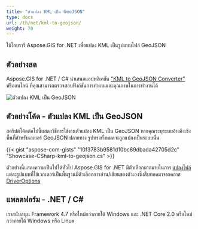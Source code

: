 ```yaml
---
title: "ตัวแปลง KML เป็น GeoJSON"
type: docs
url: /th/net/kml-to-geojson/
weight: 70
---
```


ใช้ไลบรารี Aspose.GIS for .NET เพื่อแปลง KML เป็นรูปแบบไฟล์ GeoJSON

## **ตัวอย่างสด**

Aspose.GIS for .NET / C# นำเสนอแอปพลิเคชัน ["KML to GeoJSON Converter"](https://products.aspose.app/gis/conversion/kml-to-geojson) ฟรีออนไลน์ ที่คุณสามารถตรวจสอบฟังก์ชันการทำงานและคุณภาพในการทำงานได้

![ตัวแปลง KML เป็น GeoJSON](conversion.png)

## **ตัวอย่างโค้ด - ตัวแปลง KML เป็น GeoJSON**

สคริปต์โค้ดต่อไปนี้แสดงวิธีการใช้งานตัวแปลง KML เป็น GeoJSON หากคุณระบุระบบอ้างอิงเชิงพื้นที่สำหรับเลเยอร์ GeoJSON ปลายทาง รูปทรงทั้งหมดจะถูกแปลงเป็นระบบนั้น

{{< gist "aspose-com-gists" "10f3783b9581d10bc69dbada42705d2c" "Showcase-CSharp-kml-to-geojson.cs" >}}

ตัวอย่างนี้แสดงความเป็นไปได้ทั่วไป Aspose.GIS for .NET มีตัวเลือกมากมายในการ [แปลงไฟล์](https://docs.aspose.com/gis/net/vector-layers/) แต่ละรูปแบบที่ใช้เวกเตอร์เป็นพื้นฐานมีตัวเลือกการอ่าน/เขียนของตัวเองซึ่งสืบทอดมาจากคลาส [DriverOptions](https://reference.aspose.com/gis/net/aspose.gis/driveroptions)

## **แพลตฟอร์ม - .NET / C#**

เราสนับสนุน Framework 4.7 หรือใหม่กว่าภายใต้ Windows และ .NET Core 2.0 หรือใหม่กว่าภายใต้ Windows หรือ Linux
